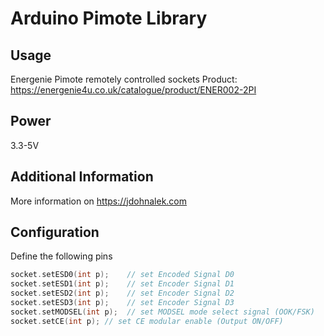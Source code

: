 # Arduino Pimote Library

## Usage
Energenie Pimote remotely controlled sockets
Product: https://energenie4u.co.uk/catalogue/product/ENER002-2PI

## Power
3.3-5V

## Additional Information
More information on https://jdohnalek.com

## Configuration

Define the following pins 

```C
socket.setESD0(int p);    // set Encoded Signal D0
socket.setESD1(int p);    // set Encoder Signal D1
socket.setESD2(int p);    // set Encoder Signal D2
socket.setESD3(int p);    // set Encoder Signal D3
socket.setMODSEL(int p);  // set MODSEL mode select signal (OOK/FSK)
socket.setCE(int p); // set CE modular enable (Output ON/OFF)
```

